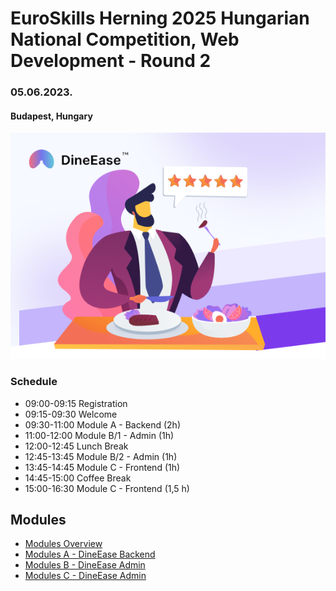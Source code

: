 # EuroSkills Herning 2025 Hungarian National Competition, Web Development - Round 2
### 05.06.2023.
#### Budapest, Hungary

![DineEase](assets/images/DineEase.png)

### Schedule
- 09:00-09:15 Registration
- 09:15-09:30 Welcome
- 09:30-11:00 Module A - Backend (2h)
- 11:00-12:00 Module B/1 - Admin (1h)
- 12:00-12:45 Lunch Break
- 12:45-13:45 Module B/2 - Admin (1h)
- 13:45-14:45 Module C - Frontend (1h)
- 14:45-15:00 Coffee Break
- 15:00-16:30 Module C - Frontend (1,5 h)

## Modules
- [Modules Overview](modules-overview.md)
- [Modules A - DineEase Backend](module-a.md)
- [Modules B - DineEase Admin](module-b.md)
- [Modules C - DineEase Admin](module-c.md)




